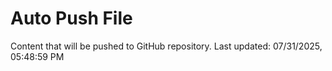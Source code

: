 # Auto Push File

Content that will be pushed to GitHub repository.
Last updated: 07/31/2025, 05:48:59 PM